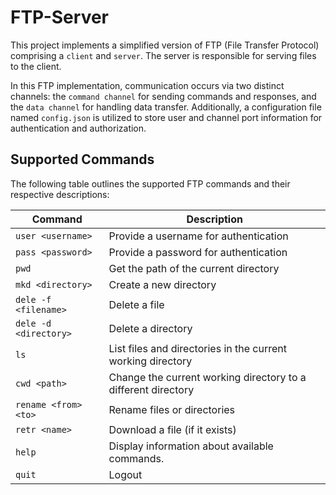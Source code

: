 # FTP-Server

This project implements a simplified version of FTP (File Transfer Protocol) comprising a `client` and `server`. The server is responsible for serving files to the client.

In this FTP implementation, communication occurs via two distinct channels: the `command channel` for sending commands and responses, and the `data channel` for handling data transfer. Additionally, a configuration file named `config.json` is utilized to store user and channel port information for authentication and authorization.

## Supported Commands

The following table outlines the supported FTP commands and their respective descriptions:

| Command               | Description                                                   |
| --------------------- | ------------------------------------------------------------- |
| `user <username>`     | Provide a username for authentication                         |
| `pass <password>`     | Provide a password for authentication                         |
| `pwd`                 | Get the path of the current directory                         |
| `mkd <directory>`     | Create a new directory                                        |
| `dele -f <filename>`  | Delete a file                                                 |
| `dele -d <directory>` | Delete a directory                                            |
| `ls`                  | List files and directories in the current working directory   |
| `cwd <path>`          | Change the current working directory to a different directory |
| `rename <from> <to>`  | Rename files or directories                                   |
| `retr <name>`         | Download a file (if it exists)                                |
| `help`                | Display information about available commands.                 |
| `quit`                | Logout                                                        |